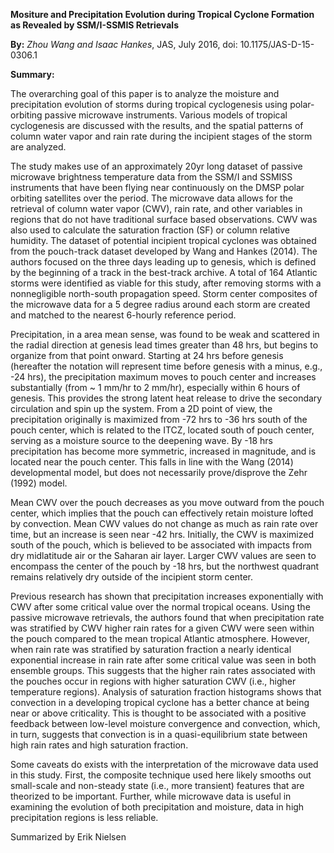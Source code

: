 **Mositure and Precipitation Evolution during Tropical Cyclone Formation as Revealed by SSM/I-SSMIS Retrievals**

**By:** *Zhou Wang and Isaac Hankes*, JAS, July 2016, doi: 10.1175/JAS-D-15-0306.1

**Summary:**

The overarching goal of this paper is to analyze the moisture and precipitation evolution of storms during tropical cyclogenesis using polar-orbiting passive microwave instruments. Various models of tropical cyclogenesis are discussed with the results, and the spatial patterns of column water vapor and rain rate during the incipient stages of the storm are analyzed.

The study makes use of an approximately 20yr long dataset of passive microwave brightness temperature data from the SSM/I and SSMISS instruments that have been flying near continuously on the DMSP polar orbiting satellites over the period. The microwave data allows for the retrieval of column water vapor (CWV), rain rate, and other variables in regions that do not have traditional surface based observations. CWV was also used to calculate the saturation fraction (SF) or column relative humidity. The dataset of potential incipient tropical cyclones was obtained from the pouch-track dataset developed by Wang and Hankes (2014). The authors focused on the three days leading up to genesis, which is defined by the beginning of a track in the best-track archive. A total of 164 Atlantic storms were identified as viable for this study, after removing storms with a nonnegligible north-south propagation speed. Storm center composites of the microwave data for a 5 degree radius around each storm are created and matched to the nearest 6-hourly reference period. 

Precipitation, in a area mean sense, was found to be weak and scattered in the radial direction at genesis lead times greater than 48 hrs, but begins to organize from that point onward. Starting at 24 hrs before genesis (hereafter the notation will represent time before genesis with a minus, e.g., -24 hrs), the precipitation maximum moves to pouch center and increases substantially (from ~ 1 mm/hr to 2 mm/hr), especially within 6 hours of genesis. This provides the strong latent heat release to drive the secondary circulation and spin up the system. From a 2D point of view, the precipitation originally is maximized from -72 hrs to -36 hrs south of the pouch center, which is related to the ITCZ, located south of pouch center, serving as a moisture source to the deepening wave. By -18 hrs precipitation has become more symmetric, increased in magnitude, and is located near the pouch center. This falls in line with the Wang (2014) developmental model, but does not necessarily prove/disprove the Zehr (1992) model. 

Mean CWV over the pouch decreases as you move outward from the pouch center, which implies that the pouch can effectively retain moisture lofted by convection. Mean CWV values do not change as much as rain rate over time, but an increase is seen near -42 hrs. Initially, the CWV is maximized south of the pouch, which is believed to be associated with impacts from dry midlatitude air or the Saharan air layer. Larger CWV values are seen to encompass the center of the pouch by -18 hrs, but the northwest quadrant remains relatively dry outside of the incipient storm center. 

Previous research has shown that precipitation increases exponentially with CWV after some critical value over the normal tropical oceans. Using the passive microwave retrievals, the authors found that when precipitation rate was stratified by CWV higher rain rates for a given CWV were seen within the pouch compared to the mean tropical Atlantic atmosphere. However, when rain rate was stratified by saturation fraction a nearly identical exponential increase in rain rate after some critical value was seen in both ensemble groups. This suggests that the higher rain rates associated with the pouches occur in regions with higher saturation CWV (i.e., higher temperature regions). Analysis of saturation fraction histograms shows that convection in a developing tropical cyclone has a better chance at being near or above criticality. This is thought to be associated with a positive feedback between low-level moisture convergence and convection, which, in turn, suggests that convection is in a quasi-equilibrium state between high rain rates and high saturation fraction.

Some caveats do exists with the interpretation of the microwave data used in this study. First, the composite technique used here likely smooths out small-scale and non-steady state (i.e., more transient) features that are theorized to be important. Further, while microwave data is useful in examining the evolution of both precipitation and moisture, data in high precipitation regions is less reliable.

Summarized by Erik Nielsen

